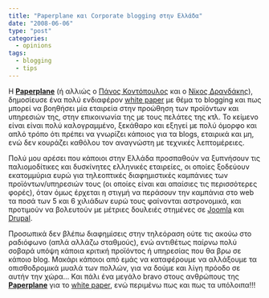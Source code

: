 ```yaml
---
title: "Paperplane και Corporate blogging στην Ελλάδα"
date: "2008-06-06"
type: "post"
categories:
  - opinions
tags:
  - blogging
  - tips
---
```


Η [**Paperplane**](http://www.paperplane.gr/ "Paperplane company") (ή αλλιώς ο [Πάνος Κοντόπουλος](http://www.mentalblock.gr/ "mentalblock blog") και ο [Νίκος Δρανδάκης](http://www.nylon.gr/ "nylon blog")), δημοσίευσε ένα πολύ ενδιαφέρον [white paper](http://www.paperplane.gr/wp-content/plugins/download-monitor/download.php?id=1 "White paper on corporate blogging") με θέμα το blogging και πως μπορεί να βοηθήσει μία εταιρεία στην προώθηση των προϊόντων και υπηρεσιών της, στην επικοινωνία της με τους πελάτες της κτλ. Το κείμενο είναι είναι πολύ καλογραμμένο, ξεκάθαρο και εξηγεί με πολύ όμορφο και απλό τρόπο ότι πρέπει να γνωρίζει κάποιος για τα blogs, εταιρικά και μη, ενώ δεν κουράζει καθόλου τον αναγνώστη με τεχνικές λεπτομέρειες.

Πολύ μου αρέσει που κάποιοι στην Ελλάδα προσπαθούν να ξυπνήσουν τις παλιομοδίτικες και δυσκίνητες ελληνικές εταιρείες, οι οποίες ξοδεύουν εκατομμύρια ευρώ για τηλεοπτικές διαφημιστικές καμπάνιες των προϊόντων/υπηρεσιών τους (οι οποίες είναι και απαίσιες τις περισσότερες φορές), όταν όμως έρχεται η στιγμή να περάσουν την καμπάνια στο web τα ποσά των 5 και 6 χιλιάδων ευρώ τους φαίνονται αστρονομικά, και προτιμούν να βολευτούν με μέτριες δουλειές στημένες σε [Joomla](http://www.joomla.org/ "Joomla") και [Drupal](http://drupal.org/ "Drupal").

Προσωπικά δεν βλέπω διαφημίσεις στην τηλεόραση ούτε τις ακούω στο ραδιόφωνο (απλά αλλάζω σταθμούς), ενώ αντιθέτως παίρνω πολύ σοβαρά υπόψη κάποια κριτική προϊόντος ή υπηρεσίας που θα βρω σε κάποιο blog. Μακάρι κάποιοι από εμάς να καταφέρουμε να αλλάξουμε τα οπισθοδρομικά μυαλά των πολλών, για να δούμε και λίγη πρόοδο σε αυτήν την χώρα&#8230; Και πάλι ένα μεγάλο bravo στους ανθρώπους της [**Paperplane**](http://www.paperplane.gr/ "Paperplane company") για το [white paper](http://www.paperplane.gr/wp-content/plugins/download-monitor/download.php?id=1 "White paper on corporate blogging"), ενώ περιμένω πως και πως τα υπόλοιπα!!!

